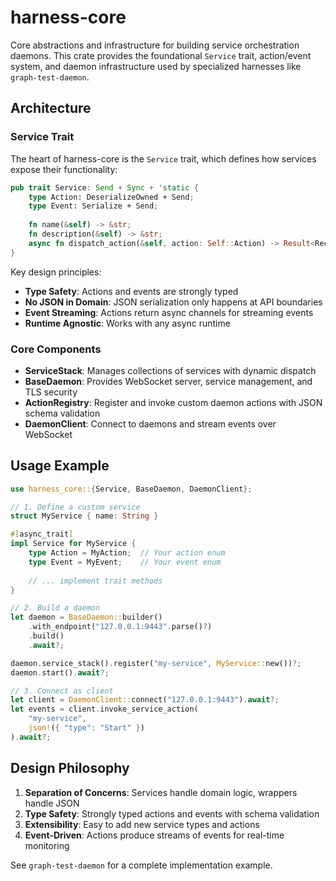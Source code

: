 # harness-core

Core abstractions and infrastructure for building service orchestration daemons. This crate provides the foundational `Service` trait, action/event system, and daemon infrastructure used by specialized harnesses like `graph-test-daemon`.

## Architecture

### Service Trait

The heart of harness-core is the `Service` trait, which defines how services expose their functionality:

```rust
pub trait Service: Send + Sync + 'static {
    type Action: DeserializeOwned + Send;
    type Event: Serialize + Send;
    
    fn name(&self) -> &str;
    fn description(&self) -> &str;
    async fn dispatch_action(&self, action: Self::Action) -> Result<Receiver<Self::Event>>;
}
```

Key design principles:
- **Type Safety**: Actions and events are strongly typed
- **No JSON in Domain**: JSON serialization only happens at API boundaries
- **Event Streaming**: Actions return async channels for streaming events
- **Runtime Agnostic**: Works with any async runtime

### Core Components

- **ServiceStack**: Manages collections of services with dynamic dispatch
- **BaseDaemon**: Provides WebSocket server, service management, and TLS security
- **ActionRegistry**: Register and invoke custom daemon actions with JSON schema validation
- **DaemonClient**: Connect to daemons and stream events over WebSocket

## Usage Example

```rust
use harness_core::{Service, BaseDaemon, DaemonClient};

// 1. Define a custom service
struct MyService { name: String }

#[async_trait]
impl Service for MyService {
    type Action = MyAction;  // Your action enum
    type Event = MyEvent;    // Your event enum
    
    // ... implement trait methods
}

// 2. Build a daemon
let daemon = BaseDaemon::builder()
    .with_endpoint("127.0.0.1:9443".parse()?)
    .build()
    .await?;

daemon.service_stack().register("my-service", MyService::new())?;
daemon.start().await?;

// 3. Connect as client
let client = DaemonClient::connect("127.0.0.1:9443").await?;
let events = client.invoke_service_action(
    "my-service",
    json!({ "type": "Start" })
).await?;
```

## Design Philosophy

1. **Separation of Concerns**: Services handle domain logic, wrappers handle JSON
2. **Type Safety**: Strongly typed actions and events with schema validation
3. **Extensibility**: Easy to add new service types and actions
4. **Event-Driven**: Actions produce streams of events for real-time monitoring

See `graph-test-daemon` for a complete implementation example.